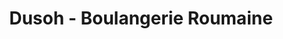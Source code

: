 ---
title: "Dusoh - Boulangerie Roumaine"
url: /villenoy/dusoh-boulangerie-roumaine/
shop: boulangerie
---